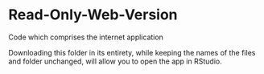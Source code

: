 # Read-Only-Web-Version
Code which comprises the internet application

Downloading this folder in its entirety, 
while keeping the names of the files and folder unchanged, 
will allow you to open the app in RStudio.
